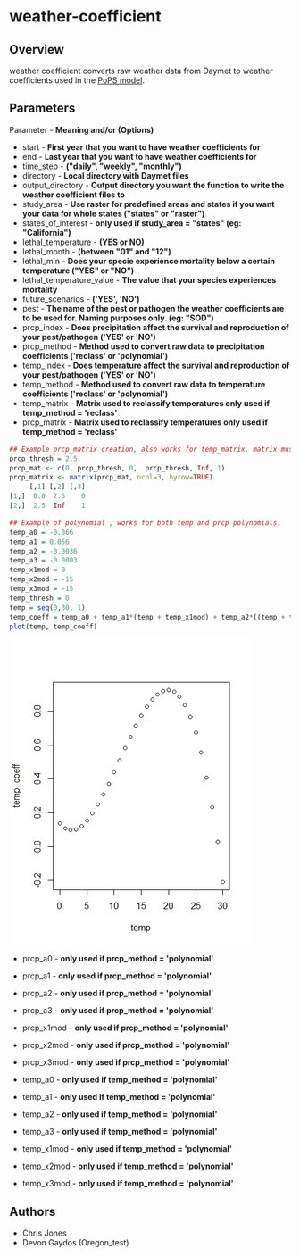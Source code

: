 # weather-coefficient

## Overview
weather coefficient converts raw weather data from Daymet to weather coefficients used in the [PoPS model](https://github.com/ncsu-landscape-dynamics/PoPS).

## Parameters
Parameter - **Meaning and/or (Options)**
* start - **First year that you want to have weather coefficients for**
* end - **Last year that you want to have weather coefficients for**
* time_step - **("daily", "weekly", "monthly")**
* directory - **Local directory with Daymet files**
* output_directory - **Output directory you want the function to write the weather coefficient files to**
* study_area - **Use raster for predefined areas and states if you want your data for whole states ("states" or "raster")**
* states_of_interest - **only used if study_area = "states" (eg: "California")**
* lethal_temperature - **(YES or NO)**
* lethal_month - **(between "01" and "12")**
* lethal_min - **Does your specie experience mortality below a certain temperature ("YES" or "NO")**
* lethal_temperature_value - **The value that your species experiences mortality**
* future_scenarios - **('YES', 'NO')**
* pest - **The name of the pest or pathogen the weather coefficients are to be used for. Naming purposes only. (eg: "SOD")**
* prcp_index - **Does precipitation affect the survival and reproduction of your pest/pathogen ('YES' or 'NO')**
* prcp_method - **Method used to convert raw data to precipitation coefficients ('reclass' or 'polynomial')**
* temp_index - **Does temperature affect the survival and reproduction of your pest/pathogen ('YES' or 'NO')**
* temp_method - **Method used to convert raw data to temperature coefficients ('reclass' or 'polynomial')**
* temp_matrix - **Matrix used to reclassify temperatures only used if temp_method = 'reclass'**
* prcp_matrix - **Matrix used to reclassify temperatures only used if temp_method = 'reclass'**

```R
## Example prcp_matrix creation, also works for temp_matrix. matrix must to nx3 col1 = from, col2 = to, col3 = reclass value
prcp_thresh = 2.5
prcp_mat <- c(0, prcp_thresh, 0,  prcp_thresh, Inf, 1)
prcp_matrix <- matrix(prcp_mat, ncol=3, byrow=TRUE)
     [,1] [,2] [,3]
[1,]  0.0  2.5    0
[2,]  2.5  Inf    1
```
```R
## Example of polynomial , works for both temp and prcp polynomials. 
temp_a0 = -0.066
temp_a1 = 0.056
temp_a2 = -0.0036
temp_a3 = -0.0003
temp_x1mod = 0
temp_x2mod = -15
temp_x3mod = -15
temp_thresh = 0
temp = seq(0,30, 1)
temp_coeff = temp_a0 + temp_a1*(temp + temp_x1mod) + temp_a2*((temp + temp_x2mod)^2) + temp_a3*((temp + temp_x3mod)^3)
plot(temp, temp_coeff)
```
![picture](https://github.com/ncsu-landscape-dynamics/weather-coefficient/blob/Release/temp_coeff_plot_example.jpeg)

* prcp_a0 - **only used if prcp_method = 'polynomial'**
* prcp_a1 - **only used if prcp_method = 'polynomial'**
* prcp_a2 - **only used if prcp_method = 'polynomial'**
* prcp_a3 - **only used if prcp_method = 'polynomial'**
* prcp_x1mod - **only used if prcp_method = 'polynomial'**
* prcp_x2mod - **only used if prcp_method = 'polynomial'**
* prcp_x3mod - **only used if prcp_method = 'polynomial'**


* temp_a0 - **only used if temp_method = 'polynomial'**
* temp_a1 - **only used if temp_method = 'polynomial'**
* temp_a2 - **only used if temp_method = 'polynomial'**
* temp_a3 - **only used if temp_method = 'polynomial'**
* temp_x1mod - **only used if temp_method = 'polynomial'**
* temp_x2mod - **only used if temp_method = 'polynomial'**
* temp_x3mod - **only used if temp_method = 'polynomial'**

## Authors

* Chris Jones
* Devon Gaydos (Oregon_test)
